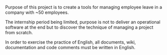 Purpose of this project is to create a tools for managing employee leave in a company with ~50 employees.

The internship period being limited, purpose is not to deliver an operational software at the end but to discover the technique of managing a project from scratch.

In order to exercise the practice of English, all documents, wiki, documentation and code comments must be written in English.